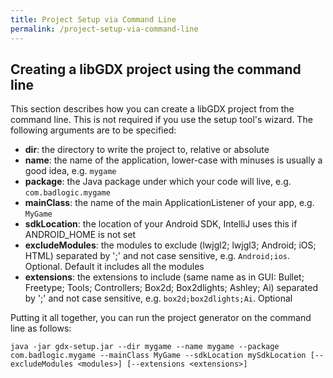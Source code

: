 ```yaml
---
title: Project Setup via Command Line
permalink: /project-setup-via-command-line
---
```

## Creating a libGDX project using the command line

This section describes how you can create a libGDX project from the command line. This is not required if you use the setup tool's wizard. The following arguments are to be specified:

* **dir**: the directory to write the project to, relative or absolute
* **name**: the name of the application, lower-case with minuses is usually a good idea, e.g. `mygame`
* **package**: the Java package under which your code will live, e.g. `com.badlogic.mygame`
* **mainClass**: the name of the main ApplicationListener of your app, e.g. `MyGame`
* **sdkLocation**: the location of your Android SDK, IntelliJ uses this if ANDROID_HOME is not set
* **excludeModules**: the modules to exclude (lwjgl2; lwjgl3; Android; iOS; HTML) separated by ';' and not case sensitive, e.g. `Android;ios`. Optional. Default it includes all the modules
* **extensions**: the extensions to include (same name as in GUI: Bullet; Freetype; Tools; Controllers; Box2d; Box2dlights; Ashley; Ai) separated by ';' and not case sensitive, e.g. `box2d;box2dlights;Ai`. Optional

Putting it all together, you can run the project generator on the command line as follows:

`java -jar gdx-setup.jar --dir mygame --name mygame --package com.badlogic.mygame --mainClass MyGame --sdkLocation mySdkLocation [--excludeModules <modules>] [--extensions <extensions>]`
